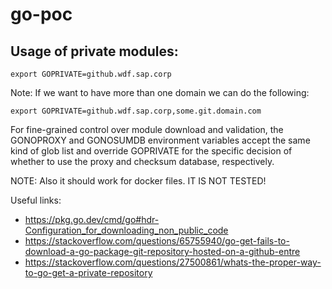 # go-poc

## Usage of private modules:

```export GOPRIVATE=github.wdf.sap.corp```

Note:
If we want to have more than one domain we can do the following:
```
export GOPRIVATE=github.wdf.sap.corp,some.git.domain.com
```

For fine-grained control over module download and validation, the GONOPROXY and GONOSUMDB environment variables accept the same kind of glob list and override GOPRIVATE for the specific decision of whether to use the proxy and checksum database, respectively.

NOTE:
Also it should work for docker files. IT IS NOT TESTED!

Useful links:
- https://pkg.go.dev/cmd/go#hdr-Configuration_for_downloading_non_public_code
- https://stackoverflow.com/questions/65755940/go-get-fails-to-download-a-go-package-git-repository-hosted-on-a-github-entre
- https://stackoverflow.com/questions/27500861/whats-the-proper-way-to-go-get-a-private-repository
